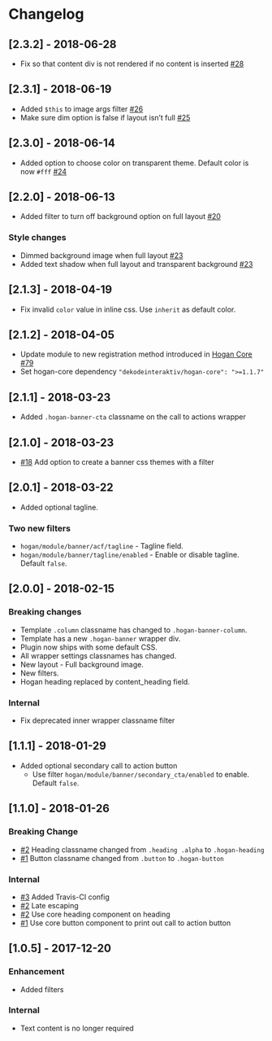 # Changelog

## [2.3.2] - 2018-06-28
* Fix so that content div is not rendered if no content is inserted [#28](https://github.com/DekodeInteraktiv/hogan-banner/pull/28)

## [2.3.1] - 2018-06-19
* Added `$this` to image args filter [#26](https://github.com/DekodeInteraktiv/hogan-banner/pull/26)
* Make sure dim option is false if layout isn’t full [#25](https://github.com/DekodeInteraktiv/hogan-banner/pull/25)

## [2.3.0] - 2018-06-14
* Added option to choose color on transparent theme. Default color is now `#fff` [#24](https://github.com/DekodeInteraktiv/hogan-banner/pull/24)

## [2.2.0] - 2018-06-13
* Added filter to turn off background option on full layout [#20](https://github.com/DekodeInteraktiv/hogan-banner/pull/20)

### Style changes
* Dimmed background image when full layout [#23](https://github.com/DekodeInteraktiv/hogan-banner/pull/23)
* Added text shadow when full layout and transparent background [#23](https://github.com/DekodeInteraktiv/hogan-banner/pull/23)

## [2.1.3] - 2018-04-19
* Fix invalid `color` value in inline css. Use `inherit` as default color.

## [2.1.2] - 2018-04-05
* Update module to new registration method introduced in [Hogan Core #79](https://github.com/DekodeInteraktiv/hogan-core/pull/79)
* Set hogan-core dependency `"dekodeinteraktiv/hogan-core": ">=1.1.7"`

## [2.1.1] - 2018-03-23
* Added `.hogan-banner-cta` classname on the call to actions wrapper

## [2.1.0] - 2018-03-23
* [#18](https://github.com/DekodeInteraktiv/hogan-banner/pull/18) Add option to create a banner css themes with a filter

## [2.0.1] - 2018-03-22
* Added optional tagline.
### Two new filters
* `hogan/module/banner/acf/tagline` - Tagline field.
* `hogan/module/banner/tagline/enabled` - Enable or disable tagline. Default `false`.

## [2.0.0] - 2018-02-15
### Breaking changes
* Template `.column` classname has changed to `.hogan-banner-column`.
* Template has a new `.hogan-banner` wrapper div.
* Plugin now ships with some default CSS.
* All wrapper settings classnames has changed.
* New layout - Full background image.
* New filters.
* Hogan heading replaced by content_heading field.

### Internal
* Fix deprecated inner wrapper classname filter

## [1.1.1] - 2018-01-29
* Added optional secondary call to action button
	* Use filter `hogan/module/banner/secondary_cta/enabled` to enable. Default `false`.

## [1.1.0] - 2018-01-26
### Breaking Change
* [#2](https://github.com/DekodeInteraktiv/hogan-banner/pull/2) Heading classname changed from `.heading .alpha` to `.hogan-heading`
* [#1](https://github.com/DekodeInteraktiv/hogan-banner/pull/1) Button classname changed from `.button` to `.hogan-button`

### Internal
* [#3](https://github.com/DekodeInteraktiv/hogan-banner/pull/3) Added Travis-CI config
* [#2](https://github.com/DekodeInteraktiv/hogan-banner/pull/2) Late escaping
* [#2](https://github.com/DekodeInteraktiv/hogan-banner/pull/2) Use core heading component on heading
* [#1](https://github.com/DekodeInteraktiv/hogan-banner/pull/1) Use core button component to print out call to action button

## [1.0.5] - 2017-12-20
### Enhancement
* Added filters

### Internal
* Text content is no longer required
